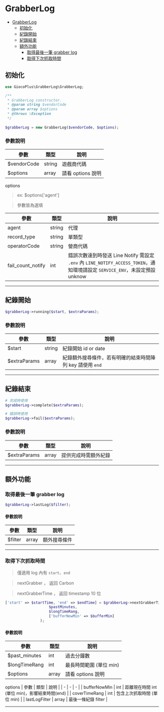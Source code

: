 # GrabberLog


- [GrabberLog](#grabberlog)
  * [初始化](https://github.com/gioco-play/grabber-log/tree/dev#%E5%88%9D%E5%A7%8B%E5%8C%96)
  * [紀錄開始](https://github.com/gioco-play/grabber-log/tree/dev#%E7%B4%80%E9%8C%84%E9%96%8B%E5%A7%8B)
  * [紀錄結束](https://github.com/gioco-play/grabber-log/tree/dev#%E7%B4%80%E9%8C%84%E7%B5%90%E6%9D%9F)
  * [額外功能](https://github.com/gioco-play/grabber-log/tree/dev#%E9%A1%8D%E5%A4%96%E5%8A%9F%E8%83%BD)
    + [取得最後一筆 grabber log](https://github.com/gioco-play/grabber-log/tree/dev#%E5%8F%96%E5%BE%97%E4%B8%8B%E6%AC%A1%E6%8A%93%E5%8F%96%E6%99%82%E9%96%93)
    + [取得下次抓取時間](https://github.com/gioco-play/grabber-log/tree/dev#%E5%8F%96%E5%BE%97%E4%B8%8B%E6%AC%A1%E6%8A%93%E5%8F%96%E6%99%82%E9%96%93)


## 初始化
```php
use GiocoPlus\GrabberLog\GrabberLog;
```

```php
/**
 * GrabberLog constructor.
 * @param string $vendorCode
 * @param array $options
 * @throws \Exception
 */
 
$grabberLog = new GrabberLog($vendorCode, $options);
```

### 參數說明
| 參數 | 類型 | 說明 |
| - | - | - |
| $vendorCode | string | 遊戲商代碼 |
| $options | array | 請看 options 說明 |

options
> ex: $options['agent']

>參數皆為選填

| 參數 | 類型 | 說明 |
| - | - | - |
| agent | string | 代理 |
| record_type | string | 單類型 |
| operatorCode | string | 營商代碼 |
| fail_count_notify | int | 錯誤次數達到時發送 Line Notify 需設定 `.env` 內 `LINE_NOTIFY_ACCESS_TOKEN`，通知環境請設定 `SERVICE_ENV`，未設定預設 unknow


---


## 紀錄開始
```php
$grabberLog->running($start, $extraParams);
```
### 參數說明
| 參數 | 類型 | 說明 |
| - | - | - |
| $start | string | 紀錄開始 id or date |
| $extraParams | array | 紀錄額外搜尋條件，若有明確的結束時間陣列 key 請使用 `end`|


---


## 紀錄結束
```php
# 完成時使用
$grabberLog->complete($extraParams);

# 錯誤時使用
$grabberLog->fail($extraParams);

```
### 參數說明
| 參數 | 類型 | 說明 |
| - | - | - |
| $extraParams | array | 提供完成時需額外紀錄|


---

## 額外功能
### 取得最後一筆 grabber log
```php
$grabberLog->lastLog($filter);
```
#### 參數說明
| 參數 | 類型 | 說明 |
| - | - | - |
| $filter | array | 額外搜尋條件|

---

### 取得下次抓取時間
> 僅適用 log 內有 `start`、`end`

> nextGrabber ， 返回 Carbon

> nextGrabberTime ， 返回 timestamp 10 位



```php
['start' => $startTime, 'end' => $endTime] = $grabberLog->nextGrabberTime(
                    $pastMinutes,
                    $longTimeRang,
                    ['bufferNowMin' => $bufferMin]
                );
```
#### 參數說明
| 參數 | 類型 | 說明 |
| - | - | - |
| $past_minutes | int | 過去分鐘數 |
| $longTimeRang | int | 最長時間範圍 (單位 min) |
| $options | array | 請看 options 說明 |

options
| 參數 | 類型 | 說明 |
| - | - | - |
| bufferNowMin | int | 距離現在時間 int (單位 min)，影響結束時間(end) |
| coverTimeRang | int | 包含上次抓取時間 (單位 min) |
| lastLogFilter | array | 最後一條紀錄 filter |


---